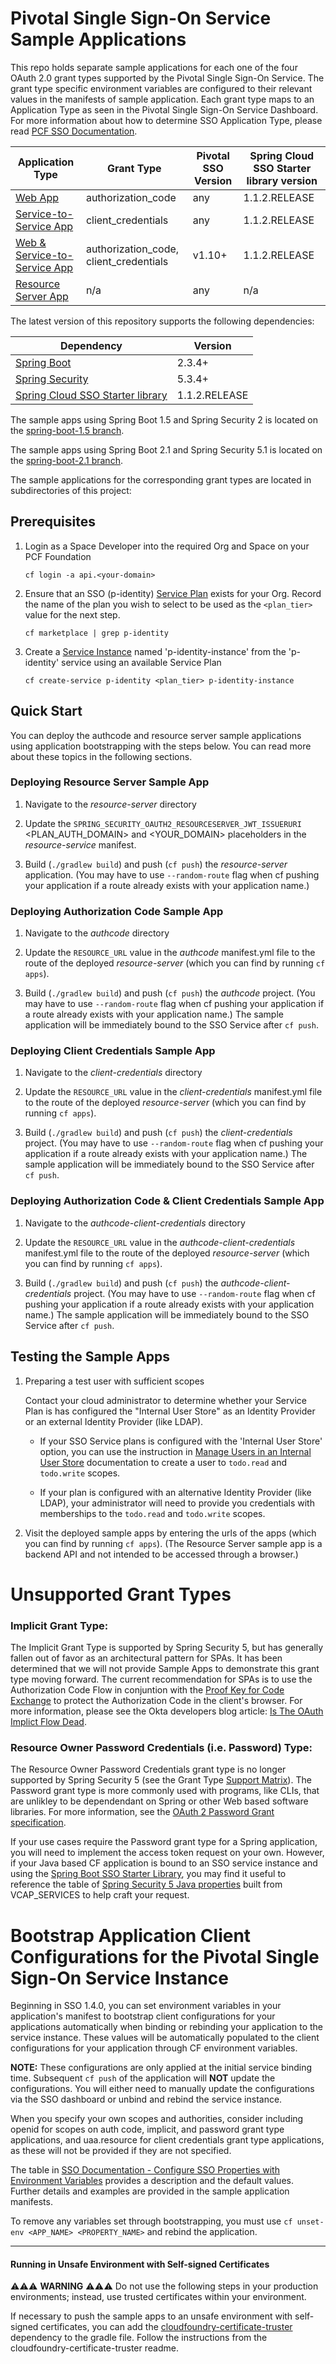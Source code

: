 # Pivotal Single Sign-On Service Sample Applications

This repo holds separate sample applications for each one of the four OAuth 2.0 grant types supported by the Pivotal Single Sign-On Service. The grant type specific environment variables are configured to their relevant values in the manifests of sample application. Each grant type maps to an Application Type as seen in the Pivotal Single Sign-On Service Dashboard. For more information about how to determine SSO Application Type, please read [PCF SSO Documentation](https://docs.pivotal.io/p-identity/determine-type.html).

Application Type  | Grant Type | Pivotal SSO Version | Spring Cloud SSO Starter library version
------------- | -------------- | --------------------- | ---------------------
[Web App](/authcode)  | authorization_code | any | 1.1.2.RELEASE
[Service-to-Service App](/client-credentials) | client_credentials | any | 1.1.2.RELEASE
[Web & Service-to-Service App](/authcode-client-credentials) | authorization_code, client_credentials | v1.10+ | 1.1.2.RELEASE
[Resource Server App](/resource-server) | n/a | any | n/a

The latest version of this repository supports the following dependencies:

Dependency | Version
------------- | ---------- 
[Spring Boot](https://github.com/spring-projects/spring-boot/tree/2.3.x) | 2.3.4+
[Spring Security](https://github.com/spring-projects/spring-security/tree/5.3.x) | 5.3.4+ 
[Spring Cloud SSO Starter library](https://github.com/pivotal-cf/java-cfenv/tree/master/java-cfenv-boot-pivotal-sso) | 1.1.2.RELEASE

The sample apps using Spring Boot 1.5 and Spring Security 2 is located on the [spring-boot-1.5 branch](https://github.com/pivotal-cf/identity-sample-apps/tree/spring-boot-1.5).

The sample apps using Spring Boot 2.1 and Spring Security 5.1 is located on the [spring-boot-2.1 branch](https://github.com/pivotal-cf/identity-sample-apps/tree/spring-boot-2.1).

The sample applications for the corresponding grant types are located in subdirectories of this project:  

## Prerequisites

1. Login as a Space Developer into the required Org and Space on your PCF Foundation

       cf login -a api.<your-domain>
        
1. Ensure that an SSO (p-identity) [Service Plan](https://docs.pivotal.io/p-identity/manage-service-plans.html) exists for your Org. Record the name of the plan you wish to select to be used as the `<plan_tier>` value for the next step.

       cf marketplace | grep p-identity

1. Create a [Service Instance](https://docs.pivotal.io/p-identity/manage-service-instances.html) named 'p-identity-instance' from the 'p-identity' service using an available Service Plan

       cf create-service p-identity <plan_tier> p-identity-instance

## <a name="quick-start">Quick Start</a>

You can deploy the authcode and resource server sample applications using application bootstrapping with the steps below. You can read more about these topics in the following sections.

### Deploying Resource Server Sample App

1. Navigate to the *resource-server* directory

1. Update the `SPRING_SECURITY_OAUTH2_RESOURCESERVER_JWT_ISSUERURI` <PLAN_AUTH_DOMAIN> and <YOUR_DOMAIN> placeholders in the *resource-service* manifest. 

1. Build (`./gradlew build`) and push (`cf push`) the *resource-server* application. (You may have to use `--random-route` flag when cf pushing your application if a route already exists with your application name.)

### Deploying Authorization Code Sample App

1. Navigate to the *authcode* directory

1. Update the `RESOURCE_URL` value in the *authcode* manifest.yml file to the route of the deployed *resource-server* (which you can find by running `cf apps`).

1. Build (`./gradlew build`) and push (`cf push`) the *authcode* project. (You may have to use `--random-route` flag when cf pushing your application if a route already exists with your application name.) The sample application will be immediately bound to the SSO Service after `cf push`.

### Deploying Client Credentials Sample App

1. Navigate to the *client-credentials* directory

1. Update the `RESOURCE_URL` value in the *client-credentials* manifest.yml file to the route of the deployed *resource-server* (which you can find by running `cf apps`).

1. Build (`./gradlew build`) and push (`cf push`) the *client-credentials* project. (You may have to use `--random-route` flag when cf pushing your application if a route already exists with your application name.) The sample application will be immediately bound to the SSO Service after `cf push`.

### Deploying Authorization Code & Client Credentials Sample App

1. Navigate to the *authcode-client-credentials* directory

1. Update the `RESOURCE_URL` value in the *authcode-client-credentials* manifest.yml file to the route of the deployed *resource-server* (which you can find by running `cf apps`).

1. Build (`./gradlew build`) and push (`cf push`) the *authcode-client-credentials* project. (You may have to use `--random-route` flag when cf pushing your application if a route already exists with your application name.) The sample application will be immediately bound to the SSO Service after `cf push`.

## Testing the Sample Apps

1. Preparing a test user with sufficient scopes

     Contact your cloud administrator to determine whether your Service Plan is has configured the "Internal User Store" as an Identity Provider or an external Identity Provider (like LDAP).

     - If your SSO Service plans is configured with the 'Internal User Store' option, you can use the instruction in [Manage Users in an Internal User Store](https://docs.pivotal.io/p-identity/manage-users.html) documentation to create a user to `todo.read` and `todo.write` scopes.

     - If your plan is configured with an alternative Identity Provider (like LDAP), your administrator will need to provide you credentials with memberships to the `todo.read` and `todo.write` scopes.

1. Visit the deployed sample apps by entering the urls of the apps (which you can find by running `cf apps`). (The Resource Server sample app is a backend API and not intended to be accessed through a browser.)

# Unsupported Grant Types

### Implicit Grant Type:

The Implicit Grant Type is supported by Spring Security 5, but has generally fallen out of favor as an architectural pattern for SPAs. It has been determined that we will not provide Sample Apps to demonstrate this grant type moving forward. The current recommendation for SPAs is to use the Authorization Code Flow in conjuntion with the [Proof Key for Code Exchange](https://tools.ietf.org/html/rfc7636) to protect the Authorization Code in the client's browser. For more information, please see the Okta developers blog article: [Is The OAuth Implict Flow Dead](https://developer.okta.com/blog/2019/05/01/is-the-oauth-implicit-flow-dead#the-oauth-authorization-code-flow-is-better).

### Resource Owner Password Credentials (i.e. Password) Type:

The Resource Owner Password Credentials grant type is no longer supported by Spring Security 5 (see the Grant Type [Support Matrix](projects/spring-security/wiki/OAuth-2.0-Features-Matrix#client-support)). The Password grant type is more commonly used with programs, like CLIs, that are unlikley to be dependendant on Spring or other Web based software libraries. For more information, see the [OAuth 2 Password Grant specification](https://tools.ietf.org/html/rfc6749#section-4.3.2). 

If your use cases require the Password grant type for a Spring application, you will need to implement the access token request on your own. However, if your Java based CF application is bound to an SSO service instance and using the [Spring Boot SSO Starter Library](https://github.com/pivotal-cf/java-cfenv/tree/master/java-cfenv-boot-pivotal-sso), you may find it useful to reference the table of [Spring Security 5 Java properties](https://github.com/pivotal-cf/java-cfenv/tree/master/java-cfenv-boot-pivotal-sso#spring-applications) built from VCAP_SERVICES to help craft your request. 

# Bootstrap Application Client Configurations for the Pivotal Single Sign-On Service Instance
Beginning in SSO 1.4.0, you can set environment variables in your application's manifest to bootstrap client configurations for your applications automatically when binding or rebinding your application to the service instance. These values will be automatically populated to the client configurations for your application through CF environment variables.

**NOTE:** These configurations are only applied at the initial service binding time. Subsequent `cf push` of the application will **NOT** update the configurations. You will either need to manually update the configurations via the SSO dashboard or unbind and rebind the service instance.

When you specify your own scopes and authorities, consider including openid for scopes on auth code, implicit, and password grant type applications, and uaa.resource for client credentials grant type applications, as these will not be provided if they are not specified.

The table in [SSO Documentation - Configure SSO Properties with Environment Variables](https://docs.pivotal.io/p-identity/configure-apps/index.html#configure) provides a description and the default values. Further details and examples are provided in the sample application manifests.

To remove any variables set through bootstrapping, you must use `cf unset-env <APP_NAME> <PROPERTY_NAME>` and rebind the application.

---

#### Running in Unsafe Environment with Self-signed Certificates

⚠️⚠️⚠️ **WARNING** ⚠️⚠️⚠️ Do not use the following steps in your production environments; instead, use trusted certificates within your environment.

If necessary to push the sample apps to an unsafe environment with self-signed certificates, you can add the [cloudfoundry-certificate-truster](https://github.com/pivotal-cf/cloudfoundry-certificate-truster) dependency to the gradle file. Follow the instructions from the cloudfoundry-certificate-truster readme.
